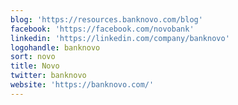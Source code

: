 ```yaml
---
blog: 'https://resources.banknovo.com/blog'
facebook: 'https://facebook.com/novobank'
linkedin: 'https://linkedin.com/company/banknovo'
logohandle: banknovo
sort: novo
title: Novo
twitter: banknovo
website: 'https://banknovo.com/'
---
```

